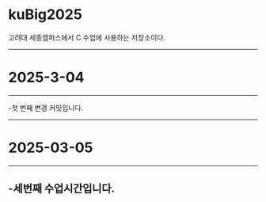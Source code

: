# kuBig2025
고려대 세종캠퍼스에서  C  수업에 사용하는 저장소이다.

---
# 2025-3-04
---
-첫 번째 변경 커밋입니다.

-----
# 2025-03-05
----
-세번째 수업시간입니다.
----
